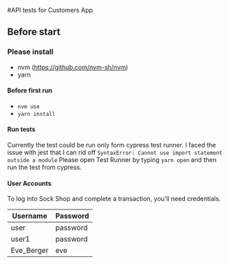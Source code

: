 #API tests for Customers App

## Before start

### Please install

- nvm (https://github.com/nvm-sh/nvm)
- yarn


#### Before first run

- `nvm use`
- `yarn install`

#### Run tests

Currently the test could be run only form cypress test runner. I faced the issue with jest that I can rid off
`SyntaxError: Cannot use import statement outside a module`
Please open Test Runner by typing `yarn open` and then run the test from cypress.

#### User Accounts

To log into Sock Shop and complete a transaction, you'll need credentials.

| Username   | Password |
| ---------- | -------- |
| user       | password |
| user1      | password |
| Eve_Berger | eve      |